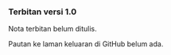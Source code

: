 ---
---

### Terbitan versi 1.0

Nota terbitan belum ditulis.

Pautan ke laman keluaran di GitHub belum ada.
